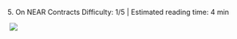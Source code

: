 <ChapterTitle>5\. On NEAR Contracts</ChapterTitle>
<Difficulty> Difficulty: 1/5 | Estimated reading time: 4 min </Difficulty>

<Image> 
    <img src="/images/chap_5.png">
</Image>

<Spacer />
